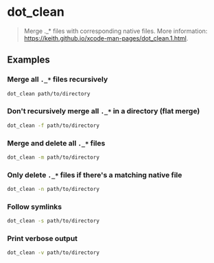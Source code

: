 # dot_clean

> Merge ._* files with corresponding native files. More information: <https://keith.github.io/xcode-man-pages/dot_clean.1.html>.

## Examples

### Merge all `._*` files recursively

```bash
dot_clean path/to/directory
```

### Don't recursively merge all `._*` in a directory (flat merge)

```bash
dot_clean -f path/to/directory
```

### Merge and delete all `._*` files

```bash
dot_clean -m path/to/directory
```

### Only delete `._*` files if there's a matching native file

```bash
dot_clean -n path/to/directory
```

### Follow symlinks

```bash
dot_clean -s path/to/directory
```

### Print verbose output

```bash
dot_clean -v path/to/directory
```
